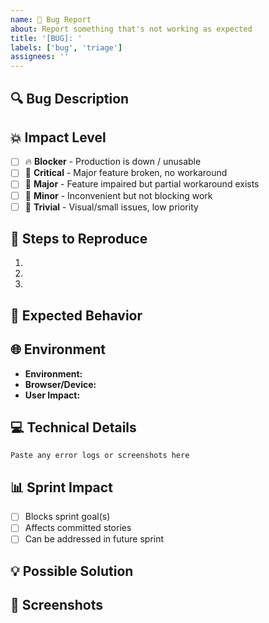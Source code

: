 ```yaml
---
name: 🐛 Bug Report
about: Report something that's not working as expected
title: '[BUG]: '
labels: ['bug', 'triage']
assignees: ''
---
```


## 🔍 Bug Description
<!-- A clear, concise description of what's going wrong -->

## 💥 Impact Level
<!-- Select the impact by changing [ ] to [x] -->
- [ ] 🔥 **Blocker** - Production is down / unusable
- [ ] 🚨 **Critical** - Major feature broken, no workaround
- [ ] 🚧 **Major** - Feature impaired but partial workaround exists
- [ ] 🔔 **Minor** - Inconvenient but not blocking work
- [ ] 💅 **Trivial** - Visual/small issues, low priority

## 🔄 Steps to Reproduce
1. 
2. 
3. 

## 🎯 Expected Behavior
<!-- What should have happened? -->

## 🌐 Environment
<!-- Where is this happening? -->
- **Environment:** <!-- production/staging/dev/local -->
- **Browser/Device:** <!-- Chrome 120, iPhone 15, etc. -->
- **User Impact:** <!-- How many users affected? All, few, specific segment? -->

## 💻 Technical Details
<!-- Error messages, console logs, etc. -->
```
Paste any error logs or screenshots here
```

## 📊 Sprint Impact
<!-- How does this affect our current sprint? -->
- [ ] Blocks sprint goal(s)
- [ ] Affects committed stories
- [ ] Can be addressed in future sprint

## 💡 Possible Solution
<!-- If you have ideas on how to fix this -->

## 📸 Screenshots
<!-- If applicable, add screenshots to help explain your problem -->

<!-- For assistance with this template, contact @ramanaditya -->